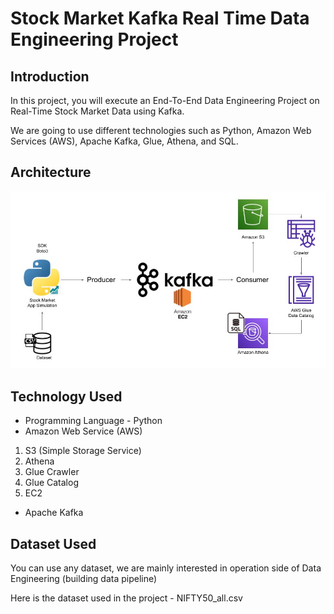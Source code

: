 # Stock Market Kafka Real Time Data Engineering Project

## Introduction

In this project, you will execute an End-To-End Data Engineering Project on Real-Time Stock Market Data using Kafka.

We are going to use different technologies such as Python, Amazon Web Services (AWS), Apache Kafka, Glue, Athena, and SQL.

## Architecture

<img src="Architecture.jpg">

## Technology Used

- Programming Language - Python
- Amazon Web Service (AWS)

1. S3 (Simple Storage Service)
2. Athena
3. Glue Crawler
4. Glue Catalog
5. EC2

- Apache Kafka

## Dataset Used

You can use any dataset, we are mainly interested in operation side of Data Engineering (building data pipeline)

Here is the dataset used in the project - NIFTY50_all.csv
